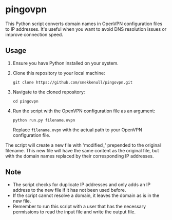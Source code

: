 # pingovpn

This Python script converts domain names in OpenVPN configuration files to IP addresses. It's useful when you want to avoid DNS resolution issues or improve connection speed.

## Usage

1. Ensure you have Python installed on your system.

2. Clone this repository to your local machine:
   ```
   git clone https://github.com/snekkenull/pingovpn.git
   ```

3. Navigate to the cloned repository:
   ```
   cd pingovpn
   ```

4. Run the script with the OpenVPN configuration file as an argument:
   ```
   python run.py filename.ovpn
   ```
   Replace `filename.ovpn` with the actual path to your OpenVPN configuration file.

The script will create a new file with 'modified_' prepended to the original filename. This new file will have the same content as the original file, but with the domain names replaced by their corresponding IP addresses.

## Note

- The script checks for duplicate IP addresses and only adds an IP address to the new file if it has not been used before.
- If the script cannot resolve a domain, it leaves the domain as is in the new file.
- Remember to run this script with a user that has the necessary permissions to read the input file and write the output file.

